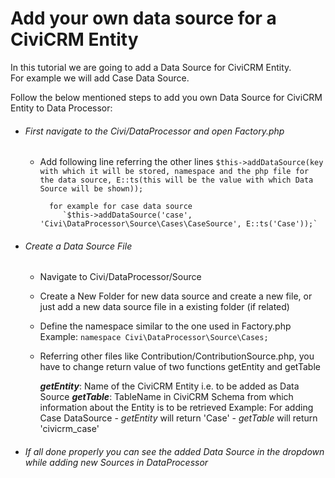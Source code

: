 # Add your own data source for a CiviCRM Entity

In this tutorial we are going to add a Data Source for CiviCRM Entity.  
For example we will add Case Data Source.

Follow the below mentioned steps to add you own Data Source for CiviCRM Entity to Data Processor: 

- ###### First navigate to the Civi/DataProcessor and open Factory.php
 
	- Add following line referring the other lines
	`$this->addDataSource(key with which it will be stored, namespace and the php file for the data source, E::ts(this will be the value with which Data Source will be shown));`

	        for example for case data source
	           `$this->addDataSource('case', 'Civi\DataProcessor\Source\Cases\CaseSource', E::ts('Case'));`

- ###### Create a Data Source File 
	- Navigate to Civi/DataProcessor/Source
	- Create a New Folder for new data source and create a new file, or just add a new data source file in a existing folder (if related)
	- Define the namespace similar to the one used in Factory.php
	  Example: `namespace Civi\DataProcessor\Source\Cases;`
	- Referring other files like Contribution/ContributionSource.php, you have to change return value of two functions getEntity and getTable

		**_getEntity_**: Name of the CiviCRM Entity i.e. to be added as Data Source
		**_getTable_**: TableName in CiviCRM Schema from which information about the Entity is to be retrieved
	   Example: For adding Case DataSource
	            - _getEntity_ will return 'Case'
	            - _getTable_ will return 'civicrm_case'

- ###### If all done properly you can see the added Data Source in the dropdown while adding new Sources in DataProcessor

